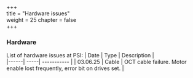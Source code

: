 +++  
title = "Hardware issues"   
weight = 25
chapter = false  
+++

### Hardware

List of hardware issues at PSI:
| Date | Type | Description |    
|------| -----| ----------- |
| 03.06.25  | Cable | OCT cable failure. Motor enable lost frequently, error bit on drives set. |


